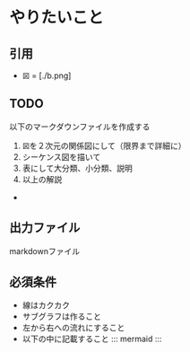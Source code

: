 

# やりたいこと
## 引用
- `図` = [./b.png]

## TODO

以下のマークダウンファイルを作成する

1.  `図`を２次元の関係図にして（限界まで詳細に）
2. シーケンス図を描いて
3. 表にして大分類、小分類、説明
4. 以上の解説
- 

## 出力ファイル
markdownファイル

## 必須条件
- 線はカクカク
- サブグラフは作ること
- 左から右への流れにすること
- 以下の中に記載すること
::: mermaid
:::



